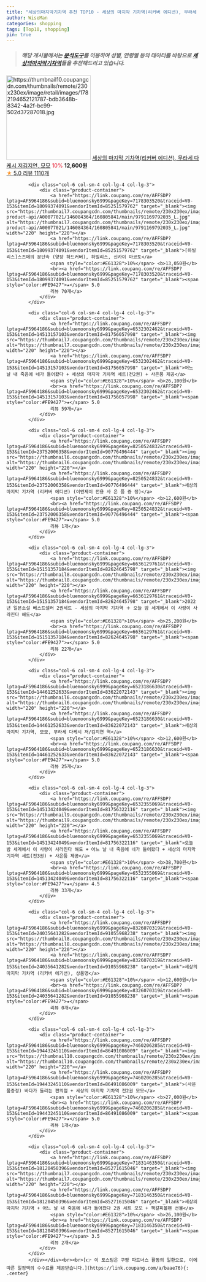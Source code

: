 ```yaml
---
title: "세상의마지막기차역 추천 TOP10 - 세상의 마지막 기차역(리커버 에디션), 무라세 다케시 저김지연, 모모"
author: WiseMan
categories: shopping
tags: [Top10, shopping]
pin: true
---
```


> ##### 해당 게시물에서는 [**분석도구**](https://itemscout.io/)를 이용하여 **성별**, **연령별** 등의 데이터를 바탕으로 [**세상의마지막기차역**](https://link.coupang.com/a/baae76)들을 추천해드리고 있습니다.
<div class="container"><div class="row">
            <div class="col-6 col-sm-4 col-lg-4 col-lg-3">
                <div class="product-container">
                    <a href="https://link.coupang.com/re/AFFSDP?lptag=AF5964186&subid=bluemoonsky6999&pageKey=7159118578&traceid=V0-153&itemId=18013628243&vendorItemId=81704691796" target="_blank"><img src="https://thumbnail10.coupangcdn.com/thumbnails/remote/230x230ex/image/retail/images/1782194652121787-bdb3648b-8342-4a2f-bc99-502d37287018.jpg" alt="https://thumbnail10.coupangcdn.com/thumbnails/remote/230x230ex/image/retail/images/1782194652121787-bdb3648b-8342-4a2f-bc99-502d37287018.jpg" width="220" height="220"></a>
                    <a href="https://link.coupang.com/re/AFFSDP?lptag=AF5964186&subid=bluemoonsky6999&pageKey=7159118578&traceid=V0-153&itemId=18013628243&vendorItemId=81704691796" target="_blank">세상의 마지막 기차역(리커버 에디션), 무라세 다케시 저김지연, 모모</a>
                    <span style="color:#E61328">10%</span> <b>12,600원</b>
                    <br><a href="https://link.coupang.com/re/AFFSDP?lptag=AF5964186&subid=bluemoonsky6999&pageKey=7159118578&traceid=V0-153&itemId=18013628243&vendorItemId=81704691796" target="_blank"><span style="color:#FE9427">★</span> 5.0
                    리뷰 1110개</a>
                </div>
            </div>
            
            <div class="col-6 col-sm-4 col-lg-4 col-lg-3">
                <div class="product-container">
                    <a href="https://link.coupang.com/re/AFFSDP?lptag=AF5964186&subid=bluemoonsky6999&pageKey=7178303520&traceid=V0-153&itemId=18099374091&vendorItemId=85251579762" target="_blank"><img src="https://thumbnail7.coupangcdn.com/thumbnails/remote/230x230ex/image/retail-product-api/A00077021/146084364/160805841/main/9791169792035_L.jpg" alt="https://thumbnail7.coupangcdn.com/thumbnails/remote/230x230ex/image/retail-product-api/A00077021/146084364/160805841/main/9791169792035_L.jpg" width="220" height="220"></a>
                    <a href="https://link.coupang.com/re/AFFSDP?lptag=AF5964186&subid=bluemoonsky6999&pageKey=7178303520&traceid=V0-153&itemId=18099374091&vendorItemId=85251579762" target="_blank">[하빌리스]스즈메의 문단속 (양장 하드커버), 하빌리스, 신카이 마코토</a>
                    <span style="color:#E61328">10%</span> <b>13,050원</b>
                    <br><a href="https://link.coupang.com/re/AFFSDP?lptag=AF5964186&subid=bluemoonsky6999&pageKey=7178303520&traceid=V0-153&itemId=18099374091&vendorItemId=85251579762" target="_blank"><span style="color:#FE9427">★</span> 5.0
                    리뷰 70개</a>
                </div>
            </div>
            
            <div class="col-6 col-sm-4 col-lg-4 col-lg-3">
                <div class="product-container">
                    <a href="https://link.coupang.com/re/AFFSDP?lptag=AF5964186&subid=bluemoonsky6999&pageKey=6532302462&traceid=V0-153&itemId=14513157103&vendorItemId=81756057998" target="_blank"><img src="https://thumbnail7.coupangcdn.com/thumbnails/remote/230x230ex/image/vendor_inventory/7891/c260894f5b30184ec98d1f0d22b22e324040d16b955c800089e87c0bb647.jpg" alt="https://thumbnail7.coupangcdn.com/thumbnails/remote/230x230ex/image/vendor_inventory/7891/c260894f5b30184ec98d1f0d22b22e324040d16b955c800089e87c0bb647.jpg" width="220" height="220"></a>
                    <a href="https://link.coupang.com/re/AFFSDP?lptag=AF5964186&subid=bluemoonsky6999&pageKey=6532302462&traceid=V0-153&itemId=14513157103&vendorItemId=81756057998" target="_blank">어느 날 내 죽음에 네가 들어왔다 + 세상의 마지막 기차역 세트(전2권) + 사은품 제공</a>
                    <span style="color:#E61328">10%</span> <b>26,100원</b>
                    <br><a href="https://link.coupang.com/re/AFFSDP?lptag=AF5964186&subid=bluemoonsky6999&pageKey=6532302462&traceid=V0-153&itemId=14513157103&vendorItemId=81756057998" target="_blank"><span style="color:#FE9427">★</span> 5.0
                    리뷰 59개</a>
                </div>
            </div>
            
            <div class="col-6 col-sm-4 col-lg-4 col-lg-3">
                <div class="product-container">
                    <a href="https://link.coupang.com/re/AFFSDP?lptag=AF5964186&subid=bluemoonsky6999&pageKey=8250524832&traceid=V0-153&itemId=23752006358&vendorItemId=90776496444" target="_blank"><img src="https://thumbnail6.coupangcdn.com/thumbnails/remote/230x230ex/image/vendor_inventory/cf84/9727ba514625bee0272f7889988fc938660160b22608ccae06fe3be39baa.jpg" alt="https://thumbnail6.coupangcdn.com/thumbnails/remote/230x230ex/image/vendor_inventory/cf84/9727ba514625bee0272f7889988fc938660160b22608ccae06fe3be39baa.jpg" width="220" height="220"></a>
                    <a href="https://link.coupang.com/re/AFFSDP?lptag=AF5964186&subid=bluemoonsky6999&pageKey=8250524832&traceid=V0-153&itemId=23752006358&vendorItemId=90776496444" target="_blank">세상의 마지막 기차역 (리커버 에디션) (이엔제이 전용 사 은 품 증 정)</a>
                    <span style="color:#E61328">10%</span> <b>12,600원</b>
                    <br><a href="https://link.coupang.com/re/AFFSDP?lptag=AF5964186&subid=bluemoonsky6999&pageKey=8250524832&traceid=V0-153&itemId=23752006358&vendorItemId=90776496444" target="_blank"><span style="color:#FE9427">★</span> 5.0
                    리뷰 1개</a>
                </div>
            </div>
            
            <div class="col-6 col-sm-4 col-lg-4 col-lg-3">
                <div class="product-container">
                    <a href="https://link.coupang.com/re/AFFSDP?lptag=AF5964186&subid=bluemoonsky6999&pageKey=6636129761&traceid=V0-153&itemId=15151357184&vendorItemId=82624645798" target="_blank"><img src="https://thumbnail8.coupangcdn.com/thumbnails/remote/230x230ex/image/vendor_inventory/d5e8/9ffaca20e7d1b9842eda642cf363614c59d5d78accb3512bfef52f6df7c3.png" alt="https://thumbnail8.coupangcdn.com/thumbnails/remote/230x230ex/image/vendor_inventory/d5e8/9ffaca20e7d1b9842eda642cf363614c59d5d78accb3512bfef52f6df7c3.png" width="220" height="220"></a>
                    <a href="https://link.coupang.com/re/AFFSDP?lptag=AF5964186&subid=bluemoonsky6999&pageKey=6636129761&traceid=V0-153&itemId=15151357184&vendorItemId=82624645798" target="_blank">2022년 일본소설 베스트셀러 2권세트 - 세상의 마지막 기차역 ＋ 오늘 밤 세계에서 이 사랑이 사라진다 해도</a>
                    <span style="color:#E61328">10%</span> <b>25,200원</b>
                    <br><a href="https://link.coupang.com/re/AFFSDP?lptag=AF5964186&subid=bluemoonsky6999&pageKey=6636129761&traceid=V0-153&itemId=15151357184&vendorItemId=82624645798" target="_blank"><span style="color:#FE9427">★</span> 5.0
                    리뷰 22개</a>
                </div>
            </div>
            
            <div class="col-6 col-sm-4 col-lg-4 col-lg-3">
                <div class="product-container">
                    <a href="https://link.coupang.com/re/AFFSDP?lptag=AF5964186&subid=bluemoonsky6999&pageKey=6523186630&traceid=V0-153&itemId=14461252633&vendorItemId=83622072143" target="_blank"><img src="https://thumbnail6.coupangcdn.com/thumbnails/remote/230x230ex/image/vendor_inventory/8c8e/ed9eca4bf2471456418e320d36ee13e74914efecf87f6164861c534f3e92.jpg" alt="https://thumbnail6.coupangcdn.com/thumbnails/remote/230x230ex/image/vendor_inventory/8c8e/ed9eca4bf2471456418e320d36ee13e74914efecf87f6164861c534f3e92.jpg" width="220" height="220"></a>
                    <a href="https://link.coupang.com/re/AFFSDP?lptag=AF5964186&subid=bluemoonsky6999&pageKey=6523186630&traceid=V0-153&itemId=14461252633&vendorItemId=83622072143" target="_blank">세상의 마지막 기차역, 모모, 무라세 다케시 저/김지연 역</a>
                    <span style="color:#E61328">10%</span> <b>12,600원</b>
                    <br><a href="https://link.coupang.com/re/AFFSDP?lptag=AF5964186&subid=bluemoonsky6999&pageKey=6523186630&traceid=V0-153&itemId=14461252633&vendorItemId=83622072143" target="_blank"><span style="color:#FE9427">★</span> 5.0
                    리뷰 25개</a>
                </div>
            </div>
            
            <div class="col-6 col-sm-4 col-lg-4 col-lg-3">
                <div class="product-container">
                    <a href="https://link.coupang.com/re/AFFSDP?lptag=AF5964186&subid=bluemoonsky6999&pageKey=6532355069&traceid=V0-153&itemId=14513424049&vendorItemId=81756322116" target="_blank"><img src="https://thumbnail9.coupangcdn.com/thumbnails/remote/230x230ex/image/vendor_inventory/41ba/fbffbe140c5d20e609d9d35f475e7071f8d5a07cd000765a5ab8dadc9ec5.jpg" alt="https://thumbnail9.coupangcdn.com/thumbnails/remote/230x230ex/image/vendor_inventory/41ba/fbffbe140c5d20e609d9d35f475e7071f8d5a07cd000765a5ab8dadc9ec5.jpg" width="220" height="220"></a>
                    <a href="https://link.coupang.com/re/AFFSDP?lptag=AF5964186&subid=bluemoonsky6999&pageKey=6532355069&traceid=V0-153&itemId=14513424049&vendorItemId=81756322116" target="_blank">오늘 밤 세계에서 이 사랑이 사라진다 해도 + 어느 날 내 죽음에 네가 들어왔다 + 세상의 마지막 기차역 세트(전3권) + 사은품 제공</a>
                    <span style="color:#E61328">10%</span> <b>38,700원</b>
                    <br><a href="https://link.coupang.com/re/AFFSDP?lptag=AF5964186&subid=bluemoonsky6999&pageKey=6532355069&traceid=V0-153&itemId=14513424049&vendorItemId=81756322116" target="_blank"><span style="color:#FE9427">★</span> 4.5
                    리뷰 33개</a>
                </div>
            </div>
            
            <div class="col-6 col-sm-4 col-lg-4 col-lg-3">
                <div class="product-container">
                    <a href="https://link.coupang.com/re/AFFSDP?lptag=AF5964186&subid=bluemoonsky6999&pageKey=8326070319&traceid=V0-153&itemId=24035641282&vendorItemId=91055968238" target="_blank"><img src="https://thumbnail8.coupangcdn.com/thumbnails/remote/230x230ex/image/vendor_inventory/ada3/9b241f1f4393d04f05a24810884e8ae477ffbc688db287c91dc214a82fd6.jpg" alt="https://thumbnail8.coupangcdn.com/thumbnails/remote/230x230ex/image/vendor_inventory/ada3/9b241f1f4393d04f05a24810884e8ae477ffbc688db287c91dc214a82fd6.jpg" width="220" height="220"></a>
                    <a href="https://link.coupang.com/re/AFFSDP?lptag=AF5964186&subid=bluemoonsky6999&pageKey=8326070319&traceid=V0-153&itemId=24035641282&vendorItemId=91055968238" target="_blank">세상의 마지막 기차역 (리커버 에기션), 상품명</a>
                    <span style="color:#E61328">10%</span> <b>12,600원</b>
                    <br><a href="https://link.coupang.com/re/AFFSDP?lptag=AF5964186&subid=bluemoonsky6999&pageKey=8326070319&traceid=V0-153&itemId=24035641282&vendorItemId=91055968238" target="_blank"><span style="color:#FE9427">★</span> 
                    리뷰 0개</a>
                </div>
            </div>
            
            <div class="col-6 col-sm-4 col-lg-4 col-lg-3">
                <div class="product-container">
                    <a href="https://link.coupang.com/re/AFFSDP?lptag=AF5964186&subid=bluemoonsky6999&pageKey=7460206285&traceid=V0-153&itemId=19443245110&vendorItemId=86491086009" target="_blank"><img src="https://thumbnail10.coupangcdn.com/thumbnails/remote/230x230ex/image/vendor_inventory/e633/5e19c43dc35722a72b2e8cc19b68d34958592ceb03390093940c4302182d.jpg" alt="https://thumbnail10.coupangcdn.com/thumbnails/remote/230x230ex/image/vendor_inventory/e633/5e19c43dc35722a72b2e8cc19b68d34958592ceb03390093940c4302182d.jpg" width="220" height="220"></a>
                    <a href="https://link.coupang.com/re/AFFSDP?lptag=AF5964186&subid=bluemoonsky6999&pageKey=7460206285&traceid=V0-153&itemId=19443245110&vendorItemId=86491086009" target="_blank">(사은품증정) 바다가 들리는 편의점 + 세상의 마지막 기차역 전2권 모모</a>
                    <span style="color:#E61328">10%</span> <b>27,000원</b>
                    <br><a href="https://link.coupang.com/re/AFFSDP?lptag=AF5964186&subid=bluemoonsky6999&pageKey=7460206285&traceid=V0-153&itemId=19443245110&vendorItemId=86491086009" target="_blank"><span style="color:#FE9427">★</span> 5.0
                    리뷰 1개</a>
                </div>
            </div>
            
            <div class="col-6 col-sm-4 col-lg-4 col-lg-3">
                <div class="product-container">
                    <a href="https://link.coupang.com/re/AFFSDP?lptag=AF5964186&subid=bluemoonsky6999&pageKey=7183146350&traceid=V0-153&itemId=18120450396&vendorItemId=85271615046" target="_blank"><img src="https://thumbnail7.coupangcdn.com/thumbnails/remote/230x230ex/image/vendor_inventory/7940/73d262ab6fa5018389ab1a804d21dc28a46dcc839ab07a905a3490f58a12.jpg" alt="https://thumbnail7.coupangcdn.com/thumbnails/remote/230x230ex/image/vendor_inventory/7940/73d262ab6fa5018389ab1a804d21dc28a46dcc839ab07a905a3490f58a12.jpg" width="220" height="220"></a>
                    <a href="https://link.coupang.com/re/AFFSDP?lptag=AF5964186&subid=bluemoonsky6999&pageKey=7183146350&traceid=V0-153&itemId=18120450396&vendorItemId=85271615046" target="_blank">세상의 마지막 기차역 + 어느 날 내 죽음에 네가 들어왔다 2권 세트 모모 + 책갈피볼펜 선물</a>
                    <span style="color:#E61328">10%</span> <b>26,100원</b>
                    <br><a href="https://link.coupang.com/re/AFFSDP?lptag=AF5964186&subid=bluemoonsky6999&pageKey=7183146350&traceid=V0-153&itemId=18120450396&vendorItemId=85271615046" target="_blank"><span style="color:#FE9427">★</span> 3.5
                    리뷰 2개</a>
                </div>
            </div>
            </div></div><br><br>[👉 이 포스팅은 쿠팡 파트너스 활동의 일환으로, 이에 따른 일정액의 수수료를 제공받습니다.](https://link.coupang.com/a/baae76){: .center}